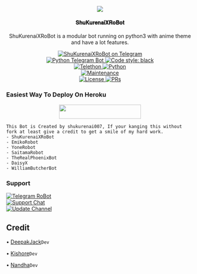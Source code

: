 <p align="center">
  <img src="http://telegra.ph/file/0adf9e97735ba8a420973.jpg">
</p>

<h4><p align="center"> 𝐒𝐡𝐮𝐊𝐮𝐫𝐞𝐧𝐚𝐢𝐗𝐑𝐨𝐁𝐨𝐭 </p></h4>

<p align="center">ShuKurenaiXRoBot is a modular bot running on python3 with anime theme and have a lot features.</p>

<p align="center">
<a href="https://t.me/Stenzle_MariaGbot"> <img src="https://img.shields.io/badge/ShuKurenaiXRoBot-blue?&logo=telegram" alt="ShuKurenaiXRoBot on Telegram" /> </a><br>
<a href="https://python-telegram-bot.org"> <img src="https://img.shields.io/badge/PTB-13.10-white?&style=flat-round&logo=github" alt="Python Telegram Bot" /> </a>
<a href="https://github.com/psf/black"><img alt="Code style: black" src="https://img.shields.io/badge/code%20style-black-000000.svg"></a><br>
<a href="https://docs.telethon.dev"> <img src="https://img.shields.io/badge/Telethon-1.24.0-red?&style=flat-round&logo=github" alt="Telethon" /> </a>
<a href="https://docs.python.org"> <img src="https://img.shields.io/badge/Python-3.10.1-purple?&style=flat-round&logo=python" alt="Python" /> </a><br>
<a href="https://github.com/shukurenai007/ShuKurenaiXRoBot"> <img src="https://img.shields.io/badge/Maintained-Yash-yellow.svg" alt="Maintenance" /> </a><br>
<a href="https://github.com/shukurenai007/ShuKurenaiXRoBot/blob/main/LICENSE"> <img src="https://img.shields.io/badge/License-GPLv3-blue.svg" alt="License" /> </a>
<a href="https://makeapullrequest.com"> <img src="https://img.shields.io/badge/PRs-Welcome-blue.svg?style=flat-round" alt="PRs" /> </a>
</p>

### Easiest Way To Deploy On Heroku 

<p align="center"><a href="https://heroku.com/deploy?template=https://github.com/shukurenai007/Alakananda"> <img src="https://img.shields.io/badge/Deploy%20To%20Heroku-orange?style=for-the-badge&logo=heroku" width="220" height="38.45"/></a></p>

```
This Bot is Created by shukurenai007, If your kanging this without fork at least give a credit to get a smile of my hard work. 
- ShuKurenaiXRoBot
- EmikoRobot
- YoneRobot
- SaitamaRobot 
- TheRealPhoenixBot
- DaisyX 
- WilliamButcherBot
```

### Support
<p>
<a href="https://t.me/ShuKurenaiXRoBot"> <img src="https://img.shields.io/badge/Telegram-RoBot-blue?&logo=telegram" alt="Telegram RoBot" /> </a><br>
<a href="https://t.me/ShuKurenaiSupport"> <img src="https://img.shields.io/badge/Support-Chat-blue?&logo=telegram" alt="Support Chat" /> </a><br>
<a href="https://t.me/shukurenai007"> <img src="https://img.shields.io/badge/Update-Channel-blue?&logo=telegram" alt="Update Channel" /> </a><br>
</p>

## Credit 

• [DeepakJack](https://github.com/DeepakJack007)``Dev``

• [Kishore](https://github.com/AASFCYBERKING)``Dev``

• [Nandha](https://github.com/Ctzfamily)``Dev``
